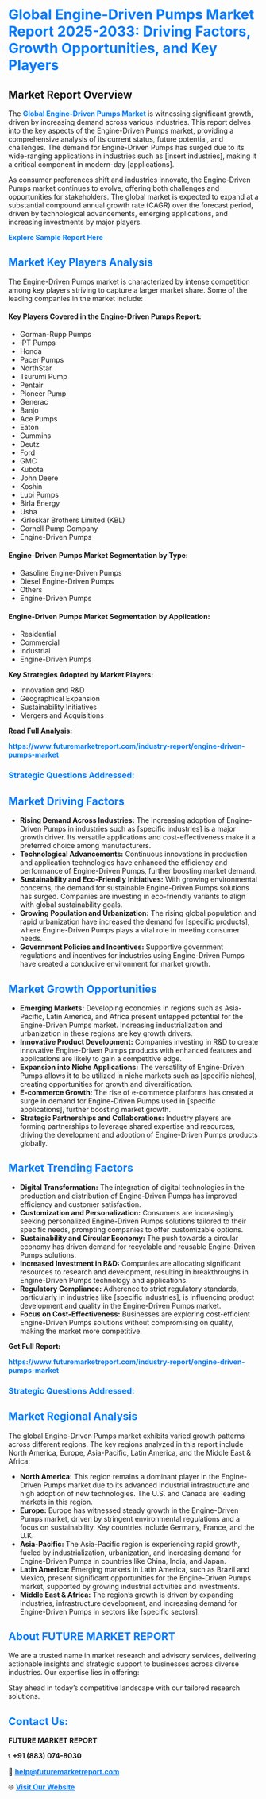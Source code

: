 <h1 style="color: #007BFF;">Global Engine-Driven Pumps Market Report 2025-2033: Driving Factors, Growth Opportunities, and Key Players</h1>

<section id="overview">
<h2>Market Report Overview</h2>
<p>The <a href="https://www.futuremarketreport.com/industry-report/engine-driven-pumps-market" style="color: #007BFF; text-decoration: none;"><strong>Global Engine-Driven Pumps Market</strong></a> is witnessing significant growth, driven by increasing demand across various industries. This report delves into the key aspects of the Engine-Driven Pumps market, providing a comprehensive analysis of its current status, future potential, and challenges. The demand for Engine-Driven Pumps has surged due to its wide-ranging applications in industries such as [insert industries], making it a critical component in modern-day [applications].</p>
<p>As consumer preferences shift and industries innovate, the Engine-Driven Pumps market continues to evolve, offering both challenges and opportunities for stakeholders. The global market is expected to expand at a substantial compound annual growth rate (CAGR) over the forecast period, driven by technological advancements, emerging applications, and increasing investments by major players.</p>
</section>

<section id="overview">
<p><a href="https://www.futuremarketreport.com/request-sample/reportId=99871" style="color: #007BFF; text-decoration: none;"><strong>Explore Sample Report Here</strong></a></p>
</section>

<section id="key-players">
<h2 style="color: #007BFF;">Market Key Players Analysis</h2>
<p>The Engine-Driven Pumps market is characterized by intense competition among key players striving to capture a larger market share. Some of the leading companies in the market include:</p>
<h4>Key Players Covered in the Engine-Driven Pumps Report:</h4>
<ul><li>Gorman-Rupp Pumps</li><li>IPT Pumps</li><li>Honda</li><li>Pacer Pumps</li><li>NorthStar</li><li>Tsurumi Pump</li><li>Pentair</li><li>Pioneer Pump</li><li>Generac</li><li>Banjo</li><li>Ace Pumps</li><li>Eaton</li><li>Cummins</li><li>Deutz</li><li>Ford</li><li>GMC</li><li>Kubota</li><li>John Deere</li><li>Koshin</li><li>Lubi Pumps</li><li>Birla Energy</li><li>Usha</li><li>Kirloskar Brothers Limited (KBL)</li><li>Cornell Pump Company</li><li>Engine-Driven Pumps</li></ul>
<h4>Engine-Driven Pumps Market Segmentation by Type:</h4>
<ul><li>Gasoline Engine-Driven Pumps</li><li>Diesel Engine-Driven Pumps</li><li>Others</li><li>Engine-Driven Pumps</li></ul>

<h4>Engine-Driven Pumps Market Segmentation by Application:</h4>
<ul><li>Residential</li><li>Commercial</li><li>Industrial</li><li>Engine-Driven Pumps</li></ul>
<p><strong>Key Strategies Adopted by Market Players:</strong></p>
<ul>
<li>Innovation and R&D</li>
<li>Geographical Expansion</li>
<li>Sustainability Initiatives</li>
<li>Mergers and Acquisitions</li>
</ul>
</section>

<section>
<p><strong>Read Full Analysis: </strong></p><a href="https://www.futuremarketreport.com/industry-report/engine-driven-pumps-market" style="color: #007BFF; text-decoration: none;"><strong>https://www.futuremarketreport.com/industry-report/engine-driven-pumps-market</strong></a>
<h3 style="color: #007BFF;">Strategic Questions Addressed:</h3>
</section>

<section id="driving-factors">
<h2 style="color: #007BFF;">Market Driving Factors</h2>
<ul>
<li><strong>Rising Demand Across Industries:</strong> The increasing adoption of Engine-Driven Pumps in industries such as [specific industries] is a major growth driver. Its versatile applications and cost-effectiveness make it a preferred choice among manufacturers.</li>
<li><strong>Technological Advancements:</strong> Continuous innovations in production and application technologies have enhanced the efficiency and performance of Engine-Driven Pumps, further boosting market demand.</li>
<li><strong>Sustainability and Eco-Friendly Initiatives:</strong> With growing environmental concerns, the demand for sustainable Engine-Driven Pumps solutions has surged. Companies are investing in eco-friendly variants to align with global sustainability goals.</li>
<li><strong>Growing Population and Urbanization:</strong> The rising global population and rapid urbanization have increased the demand for [specific products], where Engine-Driven Pumps plays a vital role in meeting consumer needs.</li>
<li><strong>Government Policies and Incentives:</strong> Supportive government regulations and incentives for industries using Engine-Driven Pumps have created a conducive environment for market growth.</li>
</ul>
</section>

<section id="growth-opportunities">
<h2 style="color: #007BFF;">Market Growth Opportunities</h2>
<ul>
<li><strong>Emerging Markets:</strong> Developing economies in regions such as Asia-Pacific, Latin America, and Africa present untapped potential for the Engine-Driven Pumps market. Increasing industrialization and urbanization in these regions are key growth drivers.</li>
<li><strong>Innovative Product Development:</strong> Companies investing in R&D to create innovative Engine-Driven Pumps products with enhanced features and applications are likely to gain a competitive edge.</li>
<li><strong>Expansion into Niche Applications:</strong> The versatility of Engine-Driven Pumps allows it to be utilized in niche markets such as [specific niches], creating opportunities for growth and diversification.</li>
<li><strong>E-commerce Growth:</strong> The rise of e-commerce platforms has created a surge in demand for Engine-Driven Pumps used in [specific applications], further boosting market growth.</li>
<li><strong>Strategic Partnerships and Collaborations:</strong> Industry players are forming partnerships to leverage shared expertise and resources, driving the development and adoption of Engine-Driven Pumps products globally.</li>
</ul>
</section>

<section id="trending-factors">
<h2 style="color: #007BFF;">Market Trending Factors</h2>
<ul>
<li><strong>Digital Transformation:</strong> The integration of digital technologies in the production and distribution of Engine-Driven Pumps has improved efficiency and customer satisfaction.</li>
<li><strong>Customization and Personalization:</strong> Consumers are increasingly seeking personalized Engine-Driven Pumps solutions tailored to their specific needs, prompting companies to offer customizable options.</li>
<li><strong>Sustainability and Circular Economy:</strong> The push towards a circular economy has driven demand for recyclable and reusable Engine-Driven Pumps solutions.</li>
<li><strong>Increased Investment in R&D:</strong> Companies are allocating significant resources to research and development, resulting in breakthroughs in Engine-Driven Pumps technology and applications.</li>
<li><strong>Regulatory Compliance:</strong> Adherence to strict regulatory standards, particularly in industries like [specific industries], is influencing product development and quality in the Engine-Driven Pumps market.</li>
<li><strong>Focus on Cost-Effectiveness:</strong> Businesses are exploring cost-efficient Engine-Driven Pumps solutions without compromising on quality, making the market more competitive.</li>
</ul>
</section>

<section>
<p><strong>Get Full Report: </strong></p><a href="https://www.futuremarketreport.com/industry-report/engine-driven-pumps-market" style="color: #007BFF; text-decoration: none;"><strong>https://www.futuremarketreport.com/industry-report/engine-driven-pumps-market</strong></a>
<h3 style="color: #007BFF;">Strategic Questions Addressed:</h3>
</section>


<section id="regional-analysis">
<h2 style="color: #007BFF;">Market Regional Analysis</h2>
<p>The global Engine-Driven Pumps market exhibits varied growth patterns across different regions. The key regions analyzed in this report include North America, Europe, Asia-Pacific, Latin America, and the Middle East & Africa:</p>
<ul>
<li><strong>North America:</strong> This region remains a dominant player in the Engine-Driven Pumps market due to its advanced industrial infrastructure and high adoption of new technologies. The U.S. and Canada are leading markets in this region.</li>
<li><strong>Europe:</strong> Europe has witnessed steady growth in the Engine-Driven Pumps market, driven by stringent environmental regulations and a focus on sustainability. Key countries include Germany, France, and the U.K.</li>
<li><strong>Asia-Pacific:</strong> The Asia-Pacific region is experiencing rapid growth, fueled by industrialization, urbanization, and increasing demand for Engine-Driven Pumps in countries like China, India, and Japan.</li>
<li><strong>Latin America:</strong> Emerging markets in Latin America, such as Brazil and Mexico, present significant opportunities for the Engine-Driven Pumps market, supported by growing industrial activities and investments.</li>
<li><strong>Middle East & Africa:</strong> The region’s growth is driven by expanding industries, infrastructure development, and increasing demand for Engine-Driven Pumps in sectors like [specific sectors].</li>
</ul>
</section>

<footer>
<h2 style="color: #007BFF;">About FUTURE MARKET REPORT</h2>
<p>We are a trusted name in market research and advisory services, delivering actionable insights and strategic support to businesses across diverse industries. Our expertise lies in offering:</p>

<p>Stay ahead in today’s competitive landscape with our tailored research solutions.</p>

<h2 style="color: #007BFF;">Contact Us:</h2>
<p><strong>FUTURE MARKET REPORT</strong></p>
<p>📞 <strong>+91 (883) 074-8030</strong></p>
<p>📧 <strong><a href="mailto:help@futuremarketreport.com" style="color: #007BFF;">help@futuremarketreport.com</a></strong></p>
<p>🌐 <strong><a href="https://www.futuremarketreport.com/" style="color: #007BFF;">Visit Our Website</a></strong></p>
</footer>
